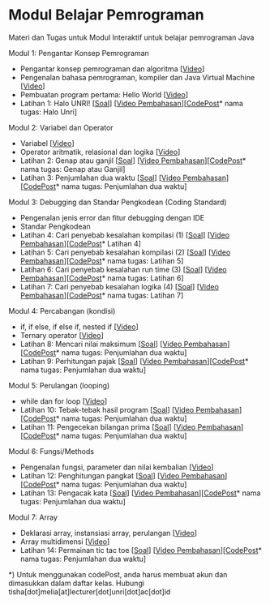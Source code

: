 # Modul Belajar Pemrograman
Materi dan Tugas untuk Modul Interaktif untuk belajar pemrograman Java

Modul 1: Pengantar Konsep Pemrograman
- Pengantar konsep pemrograman dan algoritma [[Video](https://youtu.be/KLBsMuF35jI)]
- Pengenalan bahasa pemrograman, kompiler dan Java Virtual Machine [[Video](https://www.youtube.com/watch?v=leCWaMySuRQ)]
- Pembuatan program pertama: Hello World [[Video](https://youtu.be/lIYRXlUHJRQ)]
- Latihan 1: Halo UNRI! [[Soal](https://github.com/Jurusan-Ilmu-Komputer-Universitas-Riau/Konsep_Pemrograman/tree/main/latihan/latihan1)] [[Video Pembahasan](https://youtu.be/LIZ-G7iIyFI)][[CodePost](https://www.codepost.io/)* nama tugas: Halo Unri]

Modul 2: Variabel dan Operator
- Variabel [[Video](https://youtu.be/Ca0N2hmSd-k)]
- Operator aritmatik, relasional dan logika [[Video](https://youtu.be/uLr7xOZcHio)]
- Latihan 2: Genap atau ganjil [[Soal](https://github.com/Jurusan-Ilmu-Komputer-Universitas-Riau/Konsep_Pemrograman/tree/main/latihan/latihan2)] [[Video Pembahasan]()][[CodePost](https://www.codepost.io/)* nama tugas: Genap atau Ganjil]
- Latihan 3: Penjumlahan dua waktu [[Soal](https://github.com/Jurusan-Ilmu-Komputer-Universitas-Riau/Konsep_Pemrograman/tree/main/latihan/latihan3)] [[Video Pembahasan]()][[CodePost](https://www.codepost.io/)* nama tugas: Penjumlahan dua waktu]

Modul 3: Debugging dan Standar Pengkodean (Coding Standard)
- Pengenalan jenis error dan fitur debugging dengan IDE
- Standar Pengkodean 
- Latihan 4: Cari penyebab kesalahan kompilasi (1) [[Soal](https://github.com/Jurusan-Ilmu-Komputer-Universitas-Riau/Konsep_Pemrograman/tree/main/latihan/latihan4)] [[Video Pembahasan]()][[CodePost](https://www.codepost.io/)* Latihan 4]
- Latihan 5: Cari penyebab kesalahan kompilasi (2) [[Soal](https://github.com/Jurusan-Ilmu-Komputer-Universitas-Riau/Konsep_Pemrograman/tree/main/latihan/latihan5)] [[Video Pembahasan]()][[CodePost](https://www.codepost.io/)* nama tugas: Latihan 5]
- Latihan 6: Cari penyebab kesalahan run time (3) [[Soal](https://github.com/Jurusan-Ilmu-Komputer-Universitas-Riau/Konsep_Pemrograman/tree/main/latihan/latihan6)] [[Video Pembahasan]()][[CodePost](https://www.codepost.io/)* nama tugas: Latihan 6]
- Latihan 7: Cari penyebab kesalahan logika (4) [[Soal](https://github.com/Jurusan-Ilmu-Komputer-Universitas-Riau/Konsep_Pemrograman/tree/main/latihan/latihan7)] [[Video Pembahasan]()][[CodePost](https://www.codepost.io/)* nama tugas: Latihan 7]

Modul 4: Percabangan (kondisi)
- if, if else, if else if, nested if [[Video](https://youtu.be/3PDcEyPbODc)]
- Ternary operator [[Video](https://youtu.be/tOL_4tPzWq4)]
- Latihan 8: Mencari nilai maksimum [[Soal](https://github.com/Jurusan-Ilmu-Komputer-Universitas-Riau/Konsep_Pemrograman/tree/main/latihan/latihan3)] [[Video Pembahasan]()][[CodePost](https://www.codepost.io/)* nama tugas: Penjumlahan dua waktu]
- Latihan 9: Perhitungan pajak [[Soal](https://github.com/Jurusan-Ilmu-Komputer-Universitas-Riau/Konsep_Pemrograman/tree/main/latihan/latihan3)] [[Video Pembahasan]()][[CodePost](https://www.codepost.io/)* nama tugas: Penjumlahan dua waktu]

Modul 5: Perulangan (looping)
- while dan for loop [[Video](https://youtu.be/Gpya9oGrkaY)]
- Latihan 10: Tebak-tebak hasil program [[Soal](https://github.com/Jurusan-Ilmu-Komputer-Universitas-Riau/Konsep_Pemrograman/tree/main/latihan/latihan3)] [[Video Pembahasan]()][[CodePost](https://www.codepost.io/)* nama tugas: Penjumlahan dua waktu]
- Latihan 11: Pengecekan bilangan prima [[Soal](https://github.com/Jurusan-Ilmu-Komputer-Universitas-Riau/Konsep_Pemrograman/tree/main/latihan/latihan3)] [[Video Pembahasan]()][[CodePost](https://www.codepost.io/)* nama tugas: Penjumlahan dua waktu]

Modul 6: Fungsi/Methods
- Pengenalan fungsi, parameter dan nilai kembalian [[Video](https://youtu.be/X5Vix4Qy1uA)]
- Latihan 12: Penghitungan pangkat [[Soal](https://github.com/Jurusan-Ilmu-Komputer-Universitas-Riau/Konsep_Pemrograman/tree/main/latihan/latihan3)] [[Video Pembahasan]()][[CodePost](https://www.codepost.io/)* nama tugas: Penjumlahan dua waktu]
- Latihan 13: Pengacak kata [[Soal](https://github.com/Jurusan-Ilmu-Komputer-Universitas-Riau/Konsep_Pemrograman/tree/main/latihan/latihan3)] [[Video Pembahasan]()][[CodePost](https://www.codepost.io/)* nama tugas: Penjumlahan dua waktu]

Modul 7: Array
- Deklarasi array, instansiasi array, perulangan [[Video](https://youtu.be/tm08XpT-kJw)]
- Array multidimensi [[Video](https://youtu.be/pjOSn8ntsZk)]
- Latihan 14: Permainan tic tac toe [[Soal](https://github.com/Jurusan-Ilmu-Komputer-Universitas-Riau/Konsep_Pemrograman/tree/main/latihan/latihan3)] [[Video Pembahasan]()][[CodePost](https://www.codepost.io/)* nama tugas: Penjumlahan dua waktu]

*) Untuk menggunakan codePost, anda harus membuat akun dan dimasukkan dalam daftar kelas. Hubungi tisha[dot]melia[at]lecturer[dot]unri[dot]ac[dot]id